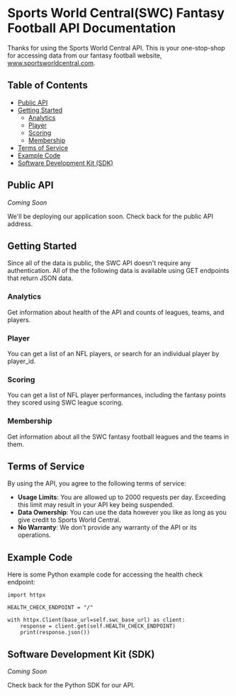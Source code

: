 # Sports World Central(SWC) Fantasy Football API Documentation

Thanks for using the Sports World Central API. This is your one-stop-shop for accessing data from our fantasy football website, www.sportsworldcentral.com.


## Table of Contents

- [Public API](#public-api)
- [Getting Started](#getting-started)
  - [Analytics](#analytics)
  - [Player](#player)
  - [Scoring](#scoring)
  - [Membership](#membership)
- [Terms of Service](#terms-of-service)
- [Example Code](#example-code)
- [Software Development Kit (SDK)](#software-development-kit-sdk)

## Public API 
*Coming Soon*

We'll be deploying our application soon. Check back for the public API address.

## Getting Started

Since all of the data is public, the SWC API doesn't require any authentication. All of the the following data is available using GET endpoints that return JSON data.

### Analytics

Get information about health of the API and counts of leagues, teams, and players.

### Player
You can get a list of an NFL players, or search for an individual player by player_id.

### Scoring

You can get a list of NFL player performances, including the fantasy points they scored using SWC league scoring.

### Membership
Get information about all the SWC fantasy football leagues and the teams in them.

## Terms of Service

By using the API, you agree to the following terms of service:

- **Usage Limits**: You are allowed up to 2000 requests per day. Exceeding this limit may result in your API key being suspended.
- **Data Ownership**: You can use the data however you like as long as you give credit to Sports World Central.
- **No Warranty**: We don't provide any warranty of the API or its operations.

## Example Code

Here is some Python example code for accessing the health check endpoint:

```
import httpx

HEALTH_CHECK_ENDPOINT = "/"
    
with httpx.Client(base_url=self.swc_base_url) as client:
    response = client.get(self.HEALTH_CHECK_ENDPOINT)
    print(response.json())
```

## Software Development Kit (SDK)
*Coming Soon*

Check back for the Python SDK for our API.

